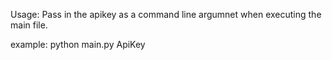 Usage: Pass in the apikey as a command line argumnet when executing the main file.

example: python main.py ApiKey
